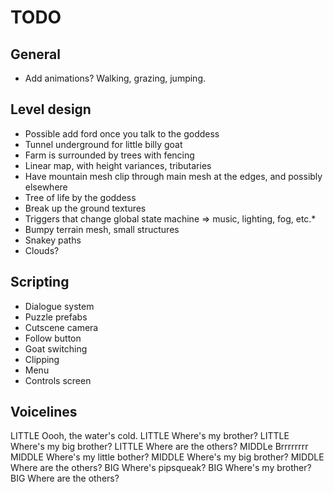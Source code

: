 TODO
====

## General

* Add animations? Walking, grazing, jumping.

## Level design

* Possible add ford once you talk to the goddess
* Tunnel underground for little billy goat
* Farm is surrounded by trees with fencing
* Linear map, with height variances, tributaries
* Have mountain mesh clip through main mesh at the edges, and possibly elsewhere
* Tree of life by the goddess
* Break up the ground textures
* Triggers that change global state machine => music, lighting, fog, etc.* 
* Bumpy terrain mesh, small structures
* Snakey paths
* Clouds?

## Scripting

* Dialogue system
* Puzzle prefabs
* Cutscene camera
* Follow button
* Goat switching
* Clipping
* Menu
* Controls screen

## Voicelines

LITTLE	Oooh, the water's cold.
LITTLE	Where's my brother?
LITTLE	Where's my big brother?
LITTLE	Where are the others?
MIDDLe	Brrrrrrrr
MIDDLE	Where's my little bother?
MIDDLE	Where's my big brother?
MIDDLE	Where are the others?
BIG	Where's pipsqueak?
BIG	Where's my brother?
BIG	Where are the others?
